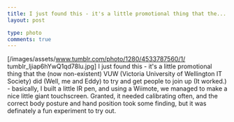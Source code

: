 ```yaml
---
title: I just found this - it's a little promotional thing that the...
layout: post

type: photo
comments: true
---
```


[/images/assets/www.tumblr.com/photo/1280/4533787560/1/
tumblr_ljiap6hYwQ1qd78lu.jpg]
I just found this - it's a little promotional thing that the (now non-existent)
VUW (Victoria University of Wellington IT Society) did (Well, me and Eddy) to
try and get people to join up (It worked.) - basically, I built a little IR
pen, and using a Wiimote, we managed to make a nice little giant touchscreen.
Granted, it needed calibrating often, and the correct body posture and hand
position took some finding, but it was definately a fun experiment to try out.


